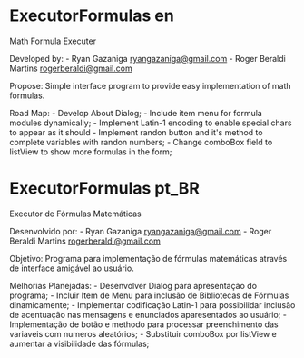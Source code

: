 # ExecutorFormulas en

Math Formula Executer 

Developed by: - Ryan Gazaniga <ryangazaniga@gmail.com>
	      - Roger Beraldi Martins <rogerberaldi@gmail.com>

Propose: Simple interface program to provide easy implementation of math formulas.

Road Map:
	- Develop About Dialog;
	- Include item menu for formula modules dynamically;
	- Implement Latin-1 encoding to enable special chars to appear as it should
	- Implement randon button and it's method to complete variables with randon numbers;
	- Change comboBox field to listView to show more formulas in the form;

# ExecutorFormulas pt_BR

Executor de Fórmulas Matemáticas

Desenvolvido por: - Ryan Gazaniga <ryangazaniga@gmail.com>
		  - Roger Beraldi Martins <rogerberaldi@gmail.com>

Objetivo: Programa para implementação de fórmulas matemáticas através de interface amigável ao usuário.

Melhorias Planejadas:
	- Desenvolver Dialog para apresentação do programa;
	- Incluir Item de Menu para inclusão de Bibliotecas de Fórmulas dinamicamente;
	- Implementar codificação Latin-1 para possibilidar inclusão de acentuação nas mensagens e enunciados aparesentados ao usuário;
	- Implementação de botão e methodo para processar preenchimento das variaveis com numeros aleatórios;
	- Substituir comboBox por listView e aumentar a visibilidade das fórmulas;
